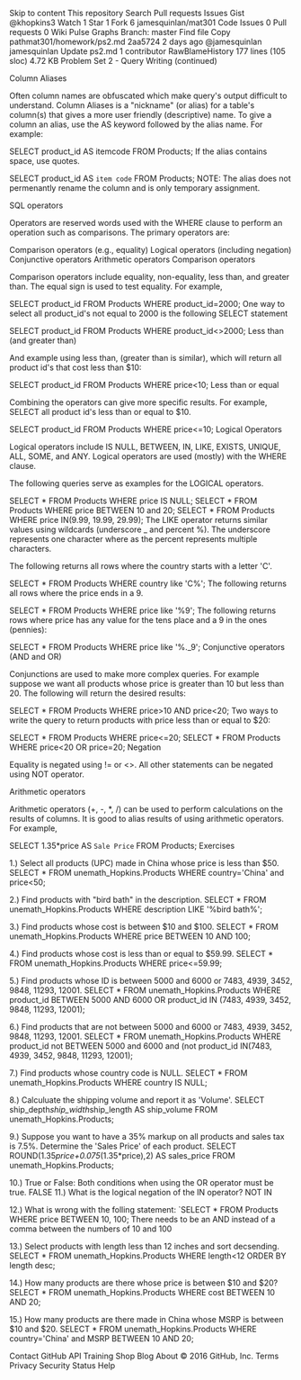 Skip to content
This repository
Search
Pull requests
Issues
Gist
 @khopkins3
 Watch 1
  Star 1
  Fork 6 jamesquinlan/mat301
 Code  Issues 0  Pull requests 0  Wiki  Pulse  Graphs
Branch: master Find file Copy pathmat301/homework/ps2.md
2aa5724  2 days ago
@jamesquinlan jamesquinlan Update ps2.md
1 contributor
RawBlameHistory     177 lines (105 sloc)  4.72 KB
Problem Set 2 - Query Writing (continued)

Column Aliases

Often column names are obfuscated which make query's output difficult to understand. Column Aliases is a "nickname" (or alias) for a table's column(s) that gives a more user friendly (descriptive) name. To give a column an alias, use the AS keyword followed by the alias name. For example:

SELECT product_id AS itemcode FROM Products;
If the alias contains space, use quotes.

SELECT product_id AS `item code` FROM Products;
NOTE: The alias does not permenantly rename the column and is only temporary assignment.

SQL operators

Operators are reserved words used with the WHERE clause to perform an operation such as comparisons. The primary operators are:

Comparison operators (e.g., equality)
Logical operators (including negation)
Conjunctive operators
Arithmetic operators
Comparison operators

Comparison operators include equality, non-equality, less than, and greater than. The equal sign is used to test equality. For example,

SELECT product_id FROM Products WHERE product_id=2000;
One way to select all product_id's not equal to 2000 is the following SELECT statement

SELECT product_id FROM Products WHERE product_id<>2000;
Less than (and greater than)

And example using less than, (greater than is similar), which will return all product id's that cost less than $10:

SELECT product_id FROM Products WHERE price<10;
Less than or equal

Combining the operators can give more specific results. For example, SELECT all product id's less than or equal to $10.

SELECT product_id FROM Products WHERE price<=10;
Logical Operators

Logical operators include IS NULL, BETWEEN, IN, LIKE, EXISTS, UNIQUE, ALL, SOME, and ANY. Logical operators are used (mostly) with the WHERE clause.

The following queries serve as examples for the LOGICAL operators.

SELECT * FROM Products WHERE price IS NULL;
SELECT * FROM Products WHERE price BETWEEN 10 and 20;
SELECT * FROM Products WHERE price IN(9.99, 19.99, 29.99);
The LIKE operator returns similar values using wildcards (underscore _ and percent %). The underscore represents one character where as the percent represents multiple characters.

The following returns all rows where the country starts with a letter 'C'.

SELECT * FROM Products WHERE country like 'C%';
The following returns all rows where the price ends in a 9.

SELECT * FROM Products WHERE price like '%9';
The following returns rows where price has any value for the tens place and a 9 in the ones (pennies):

SELECT * FROM Products WHERE price like '%._9';
Conjunctive operators (AND and OR)

Conjunctions are used to make more complex queries. For example suppose we want all products whose price is greater than 10 but less than 20. The following will return the desired results:

SELECT * FROM Products WHERE price>10 AND price<20;
Two ways to write the query to return products with price less than or equal to $20:

SELECT * FROM Products WHERE price<=20;
SELECT * FROM Products WHERE price<20 OR price=20;
Negation

Equality is negated using != or <>. All other statements can be negated using NOT operator.

Arithmetic operators

Arithmetic operators (+, -, *, /) can be used to perform calculations on the results of columns. It is good to alias results of using arithmetic operators. For example,

SELECT 1.35*price AS `Sale Price` FROM Products;
Exercises

1.) Select all products (UPC) made in China whose price is less than $50.
    SELECT * FROM unemath_Hopkins.Products WHERE country='China' and price<50;
    
2.) Find products with "bird bath" in the description.
    SELECT * FROM unemath_Hopkins.Products WHERE description LIKE '%bird bath%';
    
3.) Find products whose cost is between $10 and $100.
    SELECT * FROM unemath_Hopkins.Products WHERE price BETWEEN 10 AND 100;
    
4.) Find products whose cost is less than or equal to $59.99.
    SELECT * FROM unemath_Hopkins.Products WHERE price<=59.99;

5.) Find products whose ID is between 5000 and 6000 or 7483, 4939, 3452, 9848, 11293, 12001.
    SELECT * FROM unemath_Hopkins.Products WHERE product_id BETWEEN 5000 AND 6000 OR product_id IN (7483, 4939, 3452, 9848, 11293, 12001);

6.) Find products that are not between 5000 and 6000 or 7483, 4939, 3452, 9848, 11293, 12001.
    SELECT * FROM unemath_Hopkins.Products WHERE product_id not BETWEEN 5000 and 6000 and (not product_id IN(7483, 4939, 3452, 9848, 11293, 12001);

7.) Find products whose country code is NULL.
    SELECT * FROM unemath_Hopkins.Products WHERE country IS NULL;

8.) Calculuate the shipping volume and report it as 'Volume'.
    SELECT ship_depth*ship_width*ship_length AS ship_volume FROM unemath_Hopkins.Products;
    
9.) Suppose you want to have a 35% markup on all products and sales tax is 7.5%. Determine the 'Sales Price' of each product.
    SELECT ROUND(1.35*price+0.075*(1.35*price),2) AS sales_price FROM unemath_Hopkins.Products;
    
10.) True or False: Both conditions when using the OR operator must be true.
    FALSE
11.) What is the logical negation of the IN operator?
    NOT IN

12.) What is wrong with the folling statement: `SELECT * FROM Products WHERE price BETWEEN 10, 100;
   There needs to be an AND instead of a comma between the numbers of 10 and 100  
  
13.) Select products with length less than 12 inches and sort decsending.
  SELECT * FROM unemath_Hopkins.Products WHERE length<12 ORDER BY length desc;

14.) How many products are there whose price is between $10 and $20?
  SELECT * FROM unemath_Hopkins.Products WHERE cost BETWEEN 10 AND 20;

15.) How many products are there made in China whose MSRP is between $10 and $20.
  SELECT * FROM unemath_Hopkins.Products WHERE country='China' and MSRP BETWEEN 10 AND 20;

Contact GitHub API Training Shop Blog About
© 2016 GitHub, Inc. Terms Privacy Security Status Help
